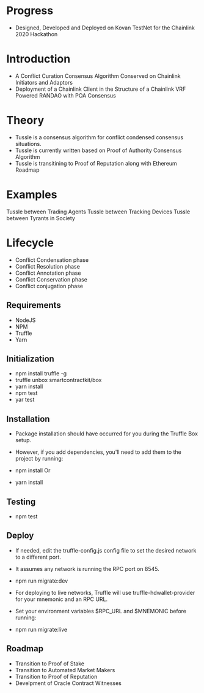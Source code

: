 # Progress
* Designed, Developed and Deployed on Kovan TestNet for the Chainlink 2020 Hackathon

# Introduction
* A Conflict Curation Consensus Algorithm Conserved on Chainlink Initiators and Adaptors
* Deployment of a Chainlink Client in the Structure of a Chainlink VRF Powered RANDAO with POA Consensus

# Theory
* Tussle is a consensus algorithm for conflict condensed consensus situations.
* Tussle is currently written based on Proof of Authority Consensus Algorithm
* Tussle is transitining to Proof of Reputation along with Ethereum Roadmap

# Examples
Tussle between Trading Agents
Tussle between Tracking Devices
Tussle between Tyrants in Society

# Lifecycle
* Conflict Condensation phase
* Conflict Resolution phase
* Conflict Annotation phase
* Conflict Conservation phase
* Conflict conjugation phase

## Requirements
* NodeJS
* NPM
* Truffle
* Yarn

## Initialization

* npm install truffle -g
* truffle unbox smartcontractkit/box
* yarn install
* npm test
* yar test

## Installation
* Package installation should have occurred for you during the Truffle Box setup. 
* However, if you add dependencies, you'll need to add them to the project by running:

* npm install Or
* yarn install

## Testing 
* npm test

## Deploy

* If needed, edit the truffle-config.js config file to set the desired network to a different port. 
* It assumes any network is running the RPC port on 8545.

* npm run migrate:dev

* For deploying to live networks, Truffle will use truffle-hdwallet-provider for your mnemonic and an RPC URL. 
* Set your environment variables $RPC_URL and $MNEMONIC before running:

* npm run migrate:live

## Roadmap
* Transition to Proof of Stake
* Transition to Automated Market Makers
* Transition to Proof of Reputation
* Develpment of Oracle Contract Witnesses 
